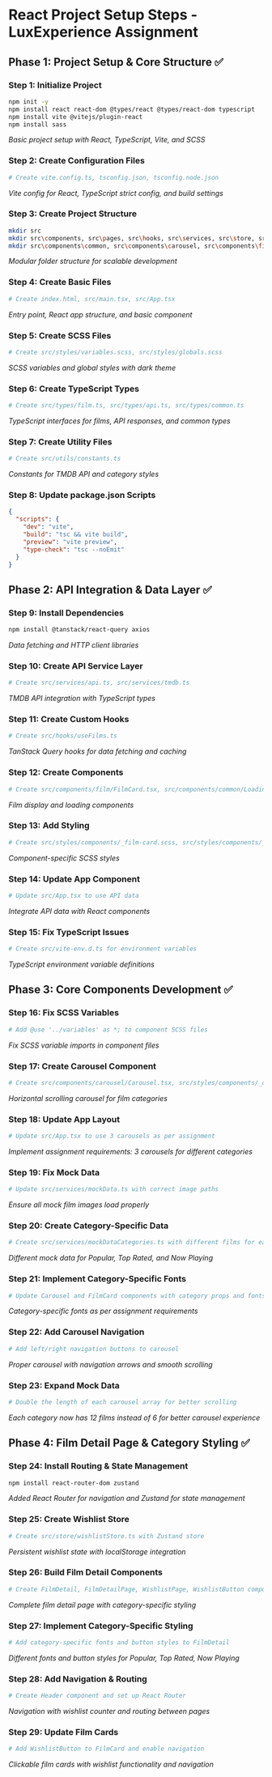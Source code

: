 # React Project Setup Steps - LuxExperience Assignment

## Phase 1: Project Setup & Core Structure ✅

### Step 1: Initialize Project
```bash
npm init -y
npm install react react-dom @types/react @types/react-dom typescript
npm install vite @vitejs/plugin-react
npm install sass
```
*Basic project setup with React, TypeScript, Vite, and SCSS*

### Step 2: Create Configuration Files
```bash
# Create vite.config.ts, tsconfig.json, tsconfig.node.json
```
*Vite config for React, TypeScript strict config, and build settings*

### Step 3: Create Project Structure
```bash
mkdir src
mkdir src\components, src\pages, src\hooks, src\services, src\store, src\styles, src\types, src\utils, src\server
mkdir src\components\common, src\components\carousel, src\components\film, src\components\wishlist
```
*Modular folder structure for scalable development*

### Step 4: Create Basic Files
```bash
# Create index.html, src/main.tsx, src/App.tsx
```
*Entry point, React app structure, and basic component*

### Step 5: Create SCSS Files
```bash
# Create src/styles/variables.scss, src/styles/globals.scss
```
*SCSS variables and global styles with dark theme*

### Step 6: Create TypeScript Types
```bash
# Create src/types/film.ts, src/types/api.ts, src/types/common.ts
```
*TypeScript interfaces for films, API responses, and common types*

### Step 7: Create Utility Files
```bash
# Create src/utils/constants.ts
```
*Constants for TMDB API and category styles*

### Step 8: Update package.json Scripts
```json
{
  "scripts": {
    "dev": "vite",
    "build": "tsc && vite build",
    "preview": "vite preview",
    "type-check": "tsc --noEmit"
  }
}
```

## Phase 2: API Integration & Data Layer ✅

### Step 9: Install Dependencies
```bash
npm install @tanstack/react-query axios
```
*Data fetching and HTTP client libraries*

### Step 10: Create API Service Layer
```bash
# Create src/services/api.ts, src/services/tmdb.ts
```
*TMDB API integration with TypeScript types*

### Step 11: Create Custom Hooks
```bash
# Create src/hooks/useFilms.ts
```
*TanStack Query hooks for data fetching and caching*

### Step 12: Create Components
```bash
# Create src/components/film/FilmCard.tsx, src/components/common/LoadingSpinner.tsx
```
*Film display and loading components*

### Step 13: Add Styling
```bash
# Create src/styles/components/_film-card.scss, src/styles/components/_loading.scss
```
*Component-specific SCSS styles*

### Step 14: Update App Component
```bash
# Update src/App.tsx to use API data
```
*Integrate API data with React components*

### Step 15: Fix TypeScript Issues
```bash
# Create src/vite-env.d.ts for environment variables
```
*TypeScript environment variable definitions*

## Phase 3: Core Components Development ✅

### Step 16: Fix SCSS Variables
```bash
# Add @use '../variables' as *; to component SCSS files
```
*Fix SCSS variable imports in component files*

### Step 17: Create Carousel Component
```bash
# Create src/components/carousel/Carousel.tsx, src/styles/components/_carousel.scss
```
*Horizontal scrolling carousel for film categories*

### Step 18: Update App Layout
```bash
# Update src/App.tsx to use 3 carousels as per assignment
```
*Implement assignment requirements: 3 carousels for different categories*

### Step 19: Fix Mock Data
```bash
# Update src/services/mockData.ts with correct image paths
```
*Ensure all mock film images load properly*

### Step 20: Create Category-Specific Data
```bash
# Create src/services/mockDataCategories.ts with different films for each category
```
*Different mock data for Popular, Top Rated, and Now Playing*

### Step 21: Implement Category-Specific Fonts
```bash
# Update Carousel and FilmCard components with category props and fonts
```
*Category-specific fonts as per assignment requirements*

### Step 22: Add Carousel Navigation
```bash
# Add left/right navigation buttons to carousel
```
*Proper carousel with navigation arrows and smooth scrolling*

### Step 23: Expand Mock Data
```bash
# Double the length of each carousel array for better scrolling
```
*Each category now has 12 films instead of 6 for better carousel experience*

## Phase 4: Film Detail Page & Category Styling ✅

### Step 24: Install Routing & State Management
```bash
npm install react-router-dom zustand
```
*Added React Router for navigation and Zustand for state management*

### Step 25: Create Wishlist Store
```bash
# Create src/store/wishlistStore.ts with Zustand store
```
*Persistent wishlist state with localStorage integration*

### Step 26: Build Film Detail Components
```bash
# Create FilmDetail, FilmDetailPage, WishlistPage, WishlistButton components
```
*Complete film detail page with category-specific styling*

### Step 27: Implement Category-Specific Styling
```bash
# Add category-specific fonts and button styles to FilmDetail
```
*Different fonts and button styles for Popular, Top Rated, Now Playing*

### Step 28: Add Navigation & Routing
```bash
# Create Header component and set up React Router
```
*Navigation with wishlist counter and routing between pages*

### Step 29: Update Film Cards
```bash
# Add WishlistButton to FilmCard and enable navigation
```
*Clickable film cards with wishlist functionality and navigation*
